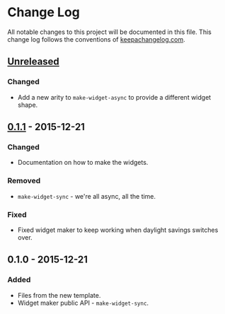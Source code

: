 # Change Log
All notable changes to this project will be documented in this file. This change log follows the conventions of [keepachangelog.com](http://keepachangelog.com/).

## [Unreleased][unreleased]
### Changed
- Add a new arity to `make-widget-async` to provide a different widget shape.

## [0.1.1] - 2015-12-21
### Changed
- Documentation on how to make the widgets.

### Removed
- `make-widget-sync` - we're all async, all the time.

### Fixed
- Fixed widget maker to keep working when daylight savings switches over.

## 0.1.0 - 2015-12-21
### Added
- Files from the new template.
- Widget maker public API - `make-widget-sync`.

[unreleased]: https://github.com/your-name/proquint/compare/0.1.1...HEAD
[0.1.1]: https://github.com/your-name/proquint/compare/0.1.0...0.1.1
